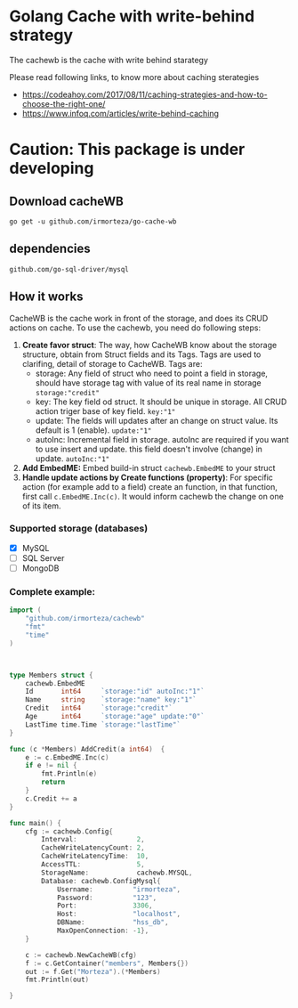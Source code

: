 
# Golang Cache with write-behind strategy
The cachewb is the cache with write behind starategy

Please read following links, to know more about caching sterategies   
- https://codeahoy.com/2017/08/11/caching-strategies-and-how-to-choose-the-right-one/
- https://www.infoq.com/articles/write-behind-caching

# Caution: This package is under developing

## Download cacheWB
```
go get -u github.com/irmorteza/go-cache-wb
```

## dependencies
```
github.com/go-sql-driver/mysql
```

## How it works
CacheWB is the cache work in front of the storage, and does its CRUD actions on cache. To use the cachewb, you need do following steps: 
1. **Create favor struct**: The way, how CacheWB know about the storage structure, obtain from Struct fields and its Tags. Tags are used to clarifing, detail of storage to CacheWB. Tags are:    
   - storage: Any field of struct who need to point a field in storage, should have storage tag with value of its real name in storage
      `storage:"credit"`
   - key: The key field od struct. It should be unique in storage. All CRUD action triger base of key field. `key:"1"`
   - update: The fields will updates after an change on struct value. Its default is 1 (enable). `update:"1"`
   - autoInc: Incremental field in storage. autoInc are required if you want to use insert and update. this field doesn't involve (change) in update. `autoInc:"1"`
2. **Add EmbedME:** Embed build-in struct `cachewb.EmbedME` to your struct  
3. **Handle update actions by Create functions (property)**: For specific action (for example add to a field) create an function, in that function, first call `c.EmbedME.Inc(c)`. It would inform cachewb the change on one of its item.


### Supported storage (databases) 
  - [x] MySQL  
  - [ ] SQL Server  
  - [ ] MongoDB  

### Complete example:
``` go
import (
	"github.com/irmorteza/cachewb"
	"fmt"
	"time"
)



type Members struct {
	cachewb.EmbedME
	Id       int64     `storage:"id" autoInc:"1"`
	Name     string    `storage:"name" key:"1"`
	Credit   int64     `storage:"credit"`
	Age      int64     `storage:"age" update:"0"`
	LastTime time.Time `storage:"lastTime"`
}

func (c *Members) AddCredit(a int64)  {
	e := c.EmbedME.Inc(c)
	if e != nil {
		fmt.Println(e)
		return
	}
	c.Credit += a
}

func main() {
	cfg := cachewb.Config{
		Interval:               2,
		CacheWriteLatencyCount: 2,
		CacheWriteLatencyTime:  10,
		AccessTTL:              5,
		StorageName:            cachewb.MYSQL,
		Database: cachewb.ConfigMysql{
			Username:          "irmorteza",
			Password:          "123",
			Port:              3306,
			Host:              "localhost",
			DBName:            "hss_db",
			MaxOpenConnection: -1},
	}

	c := cachewb.NewCacheWB(cfg)
	f := c.GetContainer("members", Members{})
	out := f.Get("Morteza").(*Members)
	fmt.Println(out)

}
```
